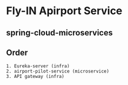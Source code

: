 # Fly-IN Apirport Service

## spring-cloud-microservices


## Order
	1. Eureka-server (infra)
	2. airport-pilot-service (microservice)
	3. API gateway (infra)
